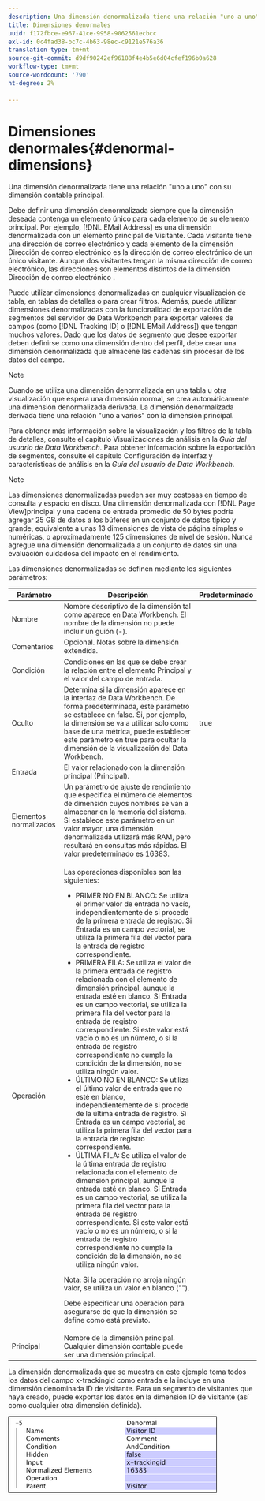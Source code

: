 ```yaml
---
description: Una dimensión denormalizada tiene una relación "uno a uno" con su dimensión contable principal.
title: Dimensiones denormales
uuid: f172fbce-e967-41ce-9958-9062561ecbcc
exl-id: 0c4fad38-bc7c-4b63-98ec-c9121e576a36
translation-type: tm+mt
source-git-commit: d9df90242ef96188f4e4b5e6d04cfef196b0a628
workflow-type: tm+mt
source-wordcount: '790'
ht-degree: 2%

---
```


# Dimensiones denormales{#denormal-dimensions}

Una dimensión denormalizada tiene una relación &quot;uno a uno&quot; con su dimensión contable principal.

Debe definir una dimensión denormalizada siempre que la dimensión deseada contenga un elemento único para cada elemento de su elemento principal. Por ejemplo, [!DNL EMail Address] es una dimensión denormalizada con un elemento principal de Visitante. Cada visitante tiene una dirección de correo electrónico y cada elemento de la dimensión Dirección de correo electrónico es la dirección de correo electrónico de un único visitante. Aunque dos visitantes tengan la misma dirección de correo electrónico, las direcciones son elementos distintos de la dimensión Dirección de correo electrónico .

Puede utilizar dimensiones denormalizadas en cualquier visualización de tabla, en tablas de detalles o para crear filtros. Además, puede utilizar dimensiones denormalizadas con la funcionalidad de exportación de segmentos del servidor de Data Workbench para exportar valores de campos (como [!DNL Tracking ID] o [!DNL EMail Address]) que tengan muchos valores. Dado que los datos de segmento que desee exportar deben definirse como una dimensión dentro del perfil, debe crear una dimensión denormalizada que almacene las cadenas sin procesar de los datos del campo.

>[!NOTE]
>
>Cuando se utiliza una dimensión denormalizada en una tabla u otra visualización que espera una dimensión normal, se crea automáticamente una dimensión denormalizada derivada. La dimensión denormalizada derivada tiene una relación &quot;uno a varios&quot; con la dimensión principal.

Para obtener más información sobre la visualización y los filtros de la tabla de detalles, consulte el capítulo Visualizaciones de análisis en la *Guía del usuario de Data Workbench*. Para obtener información sobre la exportación de segmentos, consulte el capítulo Configuración de interfaz y características de análisis en la *Guía del usuario de Data Workbench*.

>[!NOTE]
>
>Las dimensiones denormalizadas pueden ser muy costosas en tiempo de consulta y espacio en disco. Una dimensión denormalizada con [!DNL Page View]principal y una cadena de entrada promedio de 50 bytes podría agregar 25 GB de datos a los búferes en un conjunto de datos típico y grande, equivalente a unas 13 dimensiones de vista de página simples o numéricas, o aproximadamente 125 dimensiones de nivel de sesión. Nunca agregue una dimensión denormalizada a un conjunto de datos sin una evaluación cuidadosa del impacto en el rendimiento.

Las dimensiones denormalizadas se definen mediante los siguientes parámetros:

<table id="table_532AD791E39B4CF296FFA1C33FB8302E"> 
 <thead> 
  <tr> 
   <th colname="col1" class="entry"> Parámetro </th> 
   <th colname="col2" class="entry"> Descripción </th> 
   <th colname="col3" class="entry"> Predeterminado </th> 
  </tr> 
 </thead>
 <tbody> 
  <tr> 
   <td colname="col1"> Nombre </td> 
   <td colname="col2"> Nombre descriptivo de la dimensión tal como aparece en Data Workbench. El nombre de la dimensión no puede incluir un guión (-). </td> 
   <td colname="col3"> </td> 
  </tr> 
  <tr> 
   <td colname="col1"> Comentarios </td> 
   <td colname="col2"> Opcional. Notas sobre la dimensión extendida. </td> 
   <td colname="col3"> </td> 
  </tr> 
  <tr> 
   <td colname="col1"> Condición </td> 
   <td colname="col2"> Condiciones en las que se debe crear la relación entre el elemento Principal y el valor del campo de entrada. </td> 
   <td colname="col3"> </td> 
  </tr> 
  <tr> 
   <td colname="col1"> Oculto </td> 
   <td colname="col2"> Determina si la dimensión aparece en la interfaz de Data Workbench. De forma predeterminada, este parámetro se establece en false. Si, por ejemplo, la dimensión se va a utilizar solo como base de una métrica, puede establecer este parámetro en true para ocultar la dimensión de la visualización del Data Workbench. </td> 
   <td colname="col3"> true </td> 
  </tr> 
  <tr> 
   <td colname="col1"> Entrada </td> 
   <td colname="col2"> El valor relacionado con la dimensión principal (Principal). </td> 
   <td colname="col3"> </td> 
  </tr> 
  <tr> 
   <td colname="col1"> Elementos normalizados </td> 
   <td colname="col2"> Un parámetro de ajuste de rendimiento que especifica el número de elementos de dimensión cuyos nombres se van a almacenar en la memoria del sistema. Si establece este parámetro en un valor mayor, una dimensión denormalizada utilizará más RAM, pero resultará en consultas más rápidas. El valor predeterminado es 16383. </td> 
   <td colname="col3"> </td> 
  </tr> 
  <tr> 
   <td colname="col1"> Operación </td> 
   <td colname="col2"> <p>Las operaciones disponibles son las siguientes: </p> <p> 
     <ul id="ul_CCDC45838A3941BD949B6D21EA0492B3"> 
      <li id="li_F33898192A82437692B5C15684EFCF64"> PRIMER NO EN BLANCO: Se utiliza el primer valor de entrada no vacío, independientemente de si procede de la primera entrada de registro. Si <span class="wintitle"> Entrada</span> es un campo vectorial, se utiliza la primera fila del vector para la entrada de registro correspondiente. </li> 
      <li id="li_4ADD0A368BB74B64AD29126C8E7B333F"> PRIMERA FILA: Se utiliza el valor de la primera entrada de registro relacionada con el elemento de dimensión principal, aunque la entrada esté en blanco. Si <span class="wintitle"> Entrada</span> es un campo vectorial, se utiliza la primera fila del vector para la entrada de registro correspondiente. Si este valor está vacío o no es un número, o si la entrada de registro correspondiente no cumple la condición de la dimensión, no se utiliza ningún valor. </li> 
      <li id="li_C93CA22ADA634F21A6488BB3BEE7CB23"> ÚLTIMO NO EN BLANCO: Se utiliza el último valor de entrada que no esté en blanco, independientemente de si procede de la última entrada de registro. Si <span class="wintitle"> Entrada</span> es un campo vectorial, se utiliza la primera fila del vector para la entrada de registro correspondiente. </li> 
      <li id="li_2FFE585521B14FE5ABBF66AAC47F22C4"> ÚLTIMA FILA: Se utiliza el valor de la última entrada de registro relacionada con el elemento de dimensión principal, aunque la entrada esté en blanco. Si <span class="wintitle"> Entrada</span> es un campo vectorial, se utiliza la primera fila del vector para la entrada de registro correspondiente. Si este valor está vacío o no es un número, o si la entrada de registro correspondiente no cumple la condición de la dimensión, no se utiliza ningún valor. </li> 
     </ul> </p> <p> <p>Nota:  Si la operación no arroja ningún valor, se utiliza un valor en blanco (""). </p> </p> <p> Debe especificar una operación para asegurarse de que la dimensión se define como está previsto. </p> </td> 
   <td colname="col3"> </td> 
  </tr> 
  <tr> 
   <td colname="col1"> Principal </td> 
   <td colname="col2"> Nombre de la dimensión principal. Cualquier dimensión contable puede ser una dimensión principal. </td> 
   <td colname="col3"> </td> 
  </tr> 
 </tbody> 
</table>

La dimensión denormalizada que se muestra en este ejemplo toma todos los datos del campo x-trackingid como entrada e la incluye en una dimensión denominada ID de visitante. Para un segmento de visitantes que haya creado, puede exportar los datos en la dimensión ID de visitante (así como cualquier otra dimensión definida).

![](assets/cfg_Transformation_Dim_Denormal.png)
